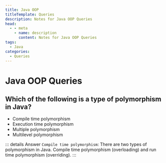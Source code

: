 ```yaml
---
title: Java OOP
titleTemplate: Queries
description: Notes for Java OOP Queries
head:
  - - meta
    - name: description
      content: Notes for Java OOP Queries
tags:
  - Java
categories:
  - Queries
---
```


# Java OOP Queries <Badge type="tip" text="Java" /><Badge type="warning" text="Queries" />

## Which of the following is a type of polymorphism in Java?

- Compile time polymorphism
- Execution time polymorphism
- Multiple polymorphism
- Multilevel polymorphism

::: details Answer
`Compile time polymorphism`: There are two types of polymorphism in Java. Compile time polymorphism (overloading) and run time polymorphism (overriding).
:::
